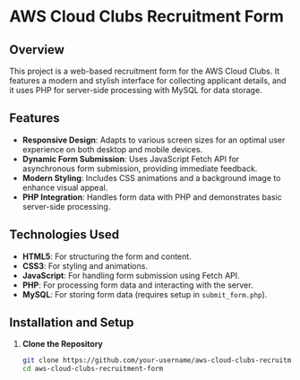# AWS Cloud Clubs Recruitment Form

## Overview

This project is a web-based recruitment form for the AWS Cloud Clubs. It features a modern and stylish interface for collecting applicant details, and it uses PHP for server-side processing with MySQL for data storage.

## Features

- **Responsive Design**: Adapts to various screen sizes for an optimal user experience on both desktop and mobile devices.
- **Dynamic Form Submission**: Uses JavaScript Fetch API for asynchronous form submission, providing immediate feedback.
- **Modern Styling**: Includes CSS animations and a background image to enhance visual appeal.
- **PHP Integration**: Handles form data with PHP and demonstrates basic server-side processing.

## Technologies Used

- **HTML5**: For structuring the form and content.
- **CSS3**: For styling and animations.
- **JavaScript**: For handling form submission using Fetch API.
- **PHP**: For processing form data and interacting with the server.
- **MySQL**: For storing form data (requires setup in `submit_form.php`).

## Installation and Setup

1. **Clone the Repository**

   ```bash
   git clone https://github.com/your-username/aws-cloud-clubs-recruitment-form.git
   cd aws-cloud-clubs-recruitment-form

